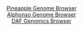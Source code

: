 <div id="Pineapple_Genome_Browser" align="center">
  <a href="https://igv.org/app/?sessionURL=blob:zZJdb9owGIX_i6VWmxTyCQmJVE30CworrKUZa6sqepM4wapjp7YJBMR_n1dt2s0qlYtNk3xhv_54zzl.dqjBQhLOUIRc0.mZjoMMJJd8PYeqpngKFZYoKoBKbCCBCywwyzCKdqgAqSC._axvLpWqZWRZRNWdCljJTemZUMGWM1hLM.OVdcYphZQLUFxI61RAwy1SNp01TqGuTd3bM3tWDgosoPWSM8mtGrMyWev3kl.lpMSMVzipVlSRVwGJ1qM15mYBnwaL.SDLsJQT3F7lJ4PJ1eCrdxE_DP2zh3g2WsT.4nhOSgZqJfDJkXu5WszATWdDNh65p0fu6fI.9rt8grneOy.PvPPji01NBJYnTuD0vX7QD3s6HsJyvPmfnOtBDnR_XU7EcC1pMxJunG.0Yad96U.7w.qlun7D.d5AlGcrzQPKliKIHNvwbN_ouX7nx9TpG7Yd6nwEJyh6fDKQEpA96.OPO6TaWlODJH5ZvQJkIC5yLFDUCW07cMLQ7XWDrh2Gzt7YoZWgfy_cy_g2DGx34Lp.UhCqNNJ5IlktTWDMbLLCLLcHpgkzPp6mt3f3l8vRbBQH7sNN1oXz7dDjf8zS1_5169cP1Ebfo.ifcPceIaZKD4XtuR22d5yWbXkxn.SzKS2.xOObb2eb7f2b8RwWTcFFBUqf1xW9_ElbA4IAU7rQEElSQolqFzpFvkaR43oaWpRxyjWFSJTpB9uwDadnf_wNp7d_2n8H">Pineapple Genome Browser</a>
</div>
<div id="Alphonso_Genome_Browser" align="center">
  <a href="https://igv.org/app/?sessionURL=blob:zZJfT9swFMW_iyXQJqWJkzTNHwlNpS1QKGyihG5FKLpJnNQssYPtpJSq330GbdrLkOjDpkl.sK.ufc85_m1RR4SknKEIOabtmbaNDCRXfD2HuqnIFdREoqiAShIDCVIQQVhGULRFBUgF8fVM31wp1cjIsqhqejWwkpvSNaGGZ85gLc2M19aIVxWkXIDiQlrHAjpu0bLrrUkKTWPq2a7pWTkosKBqVpxJbjWElclav5f8KiUlYbwmSd1Wir4KSLQerTE3C_g0XMyHWUakvCCbaX40vJgOb91JvDwdjJbx57NFPFgczmnJQLWCHD2e326I5GdAPbwCYU8u0vahgPjkKThwx4eTp4YKIo9s3w7cwA.CQAdDWU6e_ifPetE9fRe4e2gL.Dq5YePmRhwfOCekG.U353Q2id9wvjNQxbNWk4CylfAjGxsuHhieM.i9bO3AwDjU.QhOUXR3byAlIPuu2..2SG0azQuS5LF9RcdAXOREoKgXYuzbYeh4fb.Pw9DeGVvUiurvhXsSX4c.doaOM0gKWikNc55I1kgTGDO7rDDL530pml7i5eNlcDo79utRmo_Ew0ye8r4353_M8iUlPfr1A7XR9yj6J9y9R4ip0n1h6ziN1XI6_nI2nivfPnBecNt8uy7a5aZPJ29GtF88BRc1KN2vK_r4k7gOBAWmdKGjkqa0omqz0EnyNYpsx9XgooxXXJOIRJl.wAY2bA9__A2ou7vf_QA-">Alphonso Genome Browser</a>
</div>


<div id="DAF_Genomics_Browser" align="center">
  <a href="https://igv.org/app/?sessionURL=blob:tZFra9swFIb_iyD9ZDu2fIsNYThr2mXd2q2Zl9FSwqkt2VptyZXk5Ub..4TXMdgoY9CBJCTO5X11ngP6RqRigqMUYccLHc9DFlK12Cyh7RpyCS1RKKXQKGIhSSiRhBcEpQdEQWnIr9.ZylrrTqXjcQnUrggXLSuUo3wHOluJXtfEpNrYgRb2gsNGOYVoTbKGMTRdLbgSYygKopTtjjvCq_UGzPEzth5aknXbN5oNqmtjwhgrHQrGLeMl2f7FyH9QNou9ylbLbKi_ILtFOc0uFtlnf57fnEevb_KrN6s8Wp0sWcVB95JMz_e0.1S9_TL3RvhsN6cft4GfMKoX1f17MfJPT.bbjkmipl7sTfxJnEQYHS3UiKI3EFBRSy_1AivGEwsHgf109cPITEEKhtLbOwtpCcWDSb89IL3rDCqkyGM_ULOQkCWRKLUT1429JMFhEAduknhH64B62bwwy7P8OoldnGEcOffQGn3KmmGARujP4EuB_K2z2f8Kqpntmf6Q78qHMOm_nra8mVzBTISXIzwLngFloWc_RoVsQZvQj.cTFmiMXku4_sXFP94dvwM-">DAF Genomics Browser</a>
</div>
